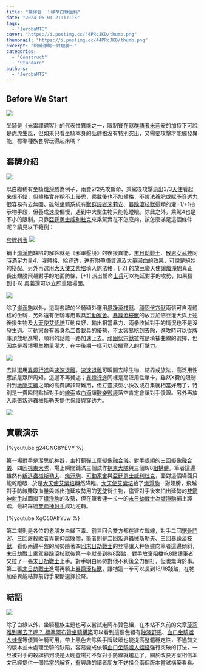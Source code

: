 ```yaml
---
title: "羈絆合一：標準白綠坐騎"
date: "2024-06-04 21:17:13"
tags:
  - "JerobaMTG"
cover: "https://i.postimg.cc/44PRcJKD/thumb.png"
thumbnail: "https://i.postimg.cc/44PRcJKD/thumb.png"
excerpt: "給熾淨駒一對翅膀～"
categories:
  - "Construct"
  - "Standard"
authors:
  - "JerobaMTG"
---
```


## Before We Start

![](https://i.postimg.cc/44PRcJKD/thumb.png)

坐騎是《光雷譯鏢客》的代表性異能之一，限制賽在[獸群語者米莉安](https://scryfall.com/card/otj/221/miriam-herd-whisperer)的加持下可說是虎虎生風，但如果只看坐騎本身的話體格沒有特別突出，又需要攻擊才能觸發異能，標準種族套牌玩得起來嗎？

## 套牌介紹

![](https://i.postimg.cc/8Pn8ytmw/Theme.png)

以白綠稀有坐騎[熾淨駒](https://scryfall.com/card/otj/232/seraphic-steed)為例子，兩費2/2先攻繫命、乘駕後攻擊派出3/3[天使](https://scryfall.com/card/totj/2/angel)看起來很不錯，但體格實在稱不上優秀，乘載後也不加體格，不設法養肥或賦予穿透力很容易有去無回。雖然坐騎系統有[獸群語者米莉安](https://scryfall.com/card/otj/221/miriam-herd-whisperer)、[暴躁滾枝獸](https://scryfall.com/card/otj/171/ornery-tumblewagg)這類的灌+1/+1指示物手段，但養成速度偏慢，遇到中大型生物只能乾瞪眼。除此之外，乘駕4也是不小的限制，只靠[亞廷勇士威利杜克](https://scryfall.com/card/otj/239/wylie-duke-atiin-hero)來乘駕實在不怎麼夠，該怎麼滿足這個條件呢？請見以下範例：

[套牌列表](https://www.mtggoldfish.com/deck/6406797#paper)
![](https://i.postimg.cc/nzxNs5nV/decklist.png)

補上[熾淨駒](https://scryfall.com/card/otj/232/seraphic-steed)缺陷的解答就是《邪軍壓境》的後援異能，[末日劫戰士](https://scryfall.com/card/mom/185/doomskar-warrior)、[散恩女武神](https://scryfall.com/card/mom/9/boon-bringer-valkyrie)同時滿足力量4、灌體格、給穿透，還有附帶賺資源及大量回血的效果，可說是絕妙的搭配。另外再選用[大天使艾紫培](https://scryfall.com/card/mom/6/archangel-elspeth)填入旅法格，[-2] 的放豆變天使讓[熾淨駒](https://scryfall.com/card/otj/232/seraphic-steed)真正長出翅膀飛越對手的地面防線，[+1] 派出繫命[士兵](https://scryfall.com/card/tmom/2/soldier)可以拖延對手的攻勢，如果撐到 [-6] 奧義還可以立即重建場面。

![](https://i.postimg.cc/K8K6CB9b/backup.png)

除了[熾淨駒](https://scryfall.com/card/otj/232/seraphic-steed)以外，這副套牌的坐騎額外選用[暴躁滾枝獸](https://scryfall.com/card/otj/171/ornery-tumblewagg)、[頑固伏穴獸](https://scryfall.com/card/otj/184/stubborn-burrowfiend)兩張可自灌體格的坐騎，另外還有坐騎專用載具[可動家舍](https://scryfall.com/card/otj/245/mobile-homestead)。[暴躁滾枝獸](https://scryfall.com/card/otj/171/ornery-tumblewagg)的放豆加倍豆灌大與上述後援生物及[大天使艾紫培](https://scryfall.com/card/mom/6/archangel-elspeth)互動良好，輸出相當暴力，兩拳收掉對手的情況也不是沒發生過。[可動家舍](https://scryfall.com/card/otj/245/mobile-homestead)有著身為二費載具的優勢，不太容易吃到去除，進攻時可以從牌庫頂放地進場，順利的話能一路加速上去。[頑固伏穴獸](https://scryfall.com/card/otj/184/stubborn-burrowfiend)雖然是填補曲線的選擇，但因為是看墳場生物量灌大，在中後期一樣可以發揮驚人的打擊力。

![](https://i.postimg.cc/ZKqtF1pC/Theme2.png)

去除選用[異燈行進](https://scryfall.com/card/neo/28/march-of-otherworldly-light)與[速速退離](https://scryfall.com/card/lci/14/get-lost)。[速速退離](https://scryfall.com/card/lci/14/get-lost)可瞬間去除生物、結界或旅法，高泛用性應該是眾所周知，這邊不再贅述；[異燈行進](https://scryfall.com/card/neo/28/march-of-otherworldly-light)同樣是高泛用性單卡，雖然X費的限制對到[地脈束縛](https://scryfall.com/card/dmu/24/leyline-binding)之類的高費牌非常難用，但打靈技型小快攻或召集就相當好用了，特別是一費瞬間點掉對手的[線索](https://scryfall.com/card/tcmm/40/clue)或[血滴](https://scryfall.com/card/tvow/17/blood)讓[歡樂毀壞](https://scryfall.com/card/one/134/gleeful-demolition)落空肯定會讓對手傻眼。另外再放入兩張[叛逃蟲械斯勒夫](https://scryfall.com/card/one/33/skrelv-defector-mite)提供保護與穿透力。

![](https://i.postimg.cc/0yLTvj3w/Remove-prot.png)

## 實戰演示

{%youtube g24GNG8YEVY %}

第一場對手是潔思凱神器，主打鋼彈工廠[擬像融合儀](https://scryfall.com/card/big/6/simulacrum-synthesizer)。對手很順的三回[擬像融合儀](https://scryfall.com/card/big/6/simulacrum-synthesizer)、四回[掠束大隊](https://scryfall.com/card/bro/165/skitterbeam-battalion)，場上瞬間鋪滿三個試作[掠束大隊](https://scryfall.com/card/bro/165/skitterbeam-battalion)與三個8/8[組構體](https://scryfall.com/card/tbig/3/construct)。筆者這邊雖然有[叛逃蟲械斯勒夫](https://scryfall.com/card/one/33/skrelv-defector-mite)、[熾淨駒](https://scryfall.com/card/otj/232/seraphic-steed)、[可動家舍](https://scryfall.com/card/otj/245/mobile-homestead)與[亞廷勇士威利杜克](https://scryfall.com/card/otj/239/wylie-duke-atiin-hero)，面對這個場面只能乾瞪眼...於是[大天使艾紫培](https://scryfall.com/card/mom/6/archangel-elspeth)翩然降臨。[大天使艾紫培](https://scryfall.com/card/mom/6/archangel-elspeth)給了[熾淨駒](https://scryfall.com/card/otj/232/seraphic-steed)一對翅膀，飛越對手防線賺取血量與派出拖延攻勢用的[天使](https://scryfall.com/card/totj/2/angel)衍生物，儘管對手後來拍出延勢的[雙箭神射手](https://scryfall.com/card/neo/168/twinshot-sniper)試圖擋下[熾淨駒](https://scryfall.com/card/otj/232/seraphic-steed)的攻勢，但在筆者連一拉一的[末日劫戰士](https://scryfall.com/card/mom/185/doomskar-warrior)為[熾淨駒](https://scryfall.com/card/otj/232/seraphic-steed)補上踐踏，最終踩過[雙箭神射手](https://scryfall.com/card/neo/168/twinshot-sniper)成功逆轉。

{%youtube XgO50AlfYJw %}

第二場則是各位的老朋友白綠下毒。前三回合雙方都在建立戰線，對手二回[鋸骨鬥客](https://scryfall.com/card/one/18/jawbone-duelist)、三回[屠殺歌者](https://scryfall.com/card/one/216/slaughter-singer)與[景仰腐敗僧](https://scryfall.com/card/one/192/venerated-rotpriest)，筆者則是二回[叛逃蟲械斯勒夫](https://scryfall.com/card/one/33/skrelv-defector-mite)、三回[暴躁滾枝獸](https://scryfall.com/card/otj/171/ornery-tumblewagg)，看似兩邊平盤的局勢隨著四回[末日劫戰士](https://scryfall.com/card/mom/185/doomskar-warrior)的登場讓天秤急遽向筆者這邊傾斜，[末日劫戰士](https://scryfall.com/card/mom/185/doomskar-warrior)乘駕[暴躁滾枝獸](https://scryfall.com/card/otj/171/ornery-tumblewagg)後第一拳就長到8/8踐踏，對手放棄阻擋吃8點讓筆者又拉了一張[末日劫戰士](https://scryfall.com/card/mom/185/doomskar-warrior)上手。對手明白局勢對他不利後全力倒打，但也無濟於事。第二張[末日劫戰士](https://scryfall.com/card/mom/185/doomskar-warrior)進場再騎上[暴躁滾枝獸](https://scryfall.com/card/otj/171/ornery-tumblewagg)，讓牠這一拳可以長到18/18踐踏，在牠加倍異能結算前對手果斷選擇投降。

## 結語

![](https://i.postimg.cc/YSYJCkKy/theme3.png)

除了白綠以外，坐騎種族主題也可以嘗試走阿布贊色組，在本站不久前的文章[莎莉雅到哪去了呢？ 標準阿布贊坐騎構築](https://guildmagesforum.tw/Standard-Abzan-Mount/)可以看到這個色組有[蝕液野馬](https://scryfall.com/card/otj/82/caustic-bronco)、[血口坐騎噬人蛙怪](https://scryfall.com/card/otj/206/the-gitrog-ravenous-ride)等優質坐騎可用，帶上黑色去除與手牌破壞也能提高整體穩定性，不過前文的版本並未處理坐騎的缺陷，容易變成依賴[血口坐騎噬人蛙怪](https://scryfall.com/card/otj/206/the-gitrog-ravenous-ride)強行突破的打法，一旦被對手的殺牌抓到或是太晚登場打不穿對手防線就尷尬了。關於改良方案相信本文已經提供一個恰當的解答，有興趣的讀者朋友不妨揉合兩個版本嘗試構築看看。

